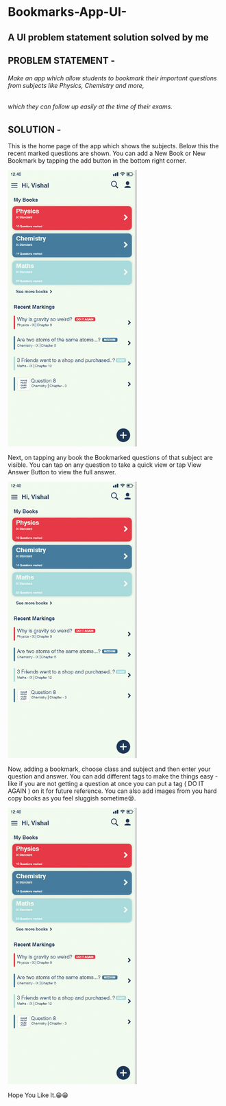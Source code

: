 # Bookmarks-App-UI-
## A UI problem statement solution solved by me

## PROBLEM STATEMENT - 
###### Make an app which allow students to bookmark their important questions from subjects like Physics, Chemistry and more,
###### which they can follow up easily at the time of their exams.

## SOLUTION -

This is the home page of the app which shows the subjects. Below this the recent marked questions are shown.
You can add a New Book or New Bookmark by tapping the add button in the bottom right corner.

![Addbtn](https://github.com/VishalGhai/Bookmarks-App-UI-/blob/master/AddBtn.gif)

Next, on tapping any book the Bookmarked questions of that subject are visible.
You can tap on any question to take a quick view or tap View Answer Button to view the full answer.

![Working](https://github.com/VishalGhai/Bookmarks-App-UI-/blob/master/Working.gif)

Now, adding a bookmark, choose class and subject and then enter your question and answer.
You can add different tags to make the things easy - like if you are not getting a question at once you can put a tag ( DO IT AGAIN ) on it for future reference.
You can also add images from you hard copy books as you feel sluggish sometime😪.

![Addbookmark](https://github.com/VishalGhai/Bookmarks-App-UI-/blob/master/Add%20Bookmark.gif)

Hope You Like It.😁😁
